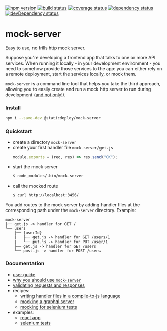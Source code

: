 [![npm version](https://img.shields.io/npm/v/@staticdeploy/mock-server.svg)](https://www.npmjs.com/package/@staticdeploy/mock-server)
[![build status](https://img.shields.io/circleci/project/github/staticdeploy/mock-server.svg)](https://circleci.com/gh/staticdeploy/mock-server)
[![coverage status](https://codecov.io/github/staticdeploy/mock-server/coverage.svg?branch=master)](https://codecov.io/github/staticdeploy/mock-server?branch=master)
[![dependency status](https://david-dm.org/staticdeploy/mock-server.svg)](https://david-dm.org/staticdeploy/mock-server)
[![devDependency status](https://david-dm.org/staticdeploy/mock-server/dev-status.svg)](https://david-dm.org/staticdeploy/mock-server#info=devDependencies)

# mock-server

Easy to use, no frills http mock server.

Suppose you're developing a frontend app that talks to one or more API services.
When running it locally - in your development environment - you need to somehow
provide those services to the app: you can either rely on a remote deployment,
start the services locally, or mock them.

`mock-server` is a command line tool that helps you take the third approach,
allowing you to easily create and run a mock http server to run during
development ([and not only!](docs/recipes/mocking-for-selenium-tests.md)).

### Install

```sh
npm i --save-dev @staticdeploy/mock-server
```

### Quickstart

- create a directory `mock-server`
- create your first handler file `mock-server/get.js`
  ```js
  module.exports = (req, res) => res.send("OK");
  ```
- start the mock server
  ```sh
  $ node_modules/.bin/mock-server
  ```
- call the mocked route
  ```sh
  $ curl http://localhost:3456/
  ```

You add routes to the mock server by adding handler files at the corresponding
path under the `mock-server` directory. Example:

```
mock-server
├── get.js -> handler for GET /
└── users
    ├── {userId}
    |   ├── get.js -> handler for GET /users/1
    |   └── put.js -> handler for PUT /user/1
    ├── get.js -> handler for GET /users
    └── post.js -> handler for POST /users
```

### Documentation

- [user guide](docs/user-guide.md)
- [why you should use `mock-server`](docs/why-use-mock-server.md)
- [validating requests and responses](docs/validation.md)
- recipes:
  - [writing handler files in a compile-to-js language](docs/recipes/using-compile-to-js-languages.md)
  - [mocking a graphql server](docs/recipes/mocking-a-graphql-server.md)
  - [mocking for selenium tests](docs/recipes/mocking-for-selenium-tests.md)
- examples:
  - [react app](examples/react-app)
  - [selenium tests](examples/selenium-tests)
